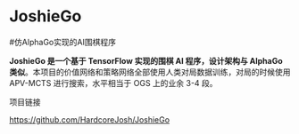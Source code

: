 
# JoshieGo

\#仿AlphaGo实现的AI围棋程序



**JoshieGo 是一个基于 TensorFlow 实现的围棋 AI 程序，设计架构与 AlphaGo 类似**。本项目的价值网络和策略网络全部使用人类对局数据训练，对局的时候使用 APV-MCTS 进行搜索，水平相当于 OGS 上的业余 3-4 段。

项目链接

https://github.com/HardcoreJosh/JoshieGo
